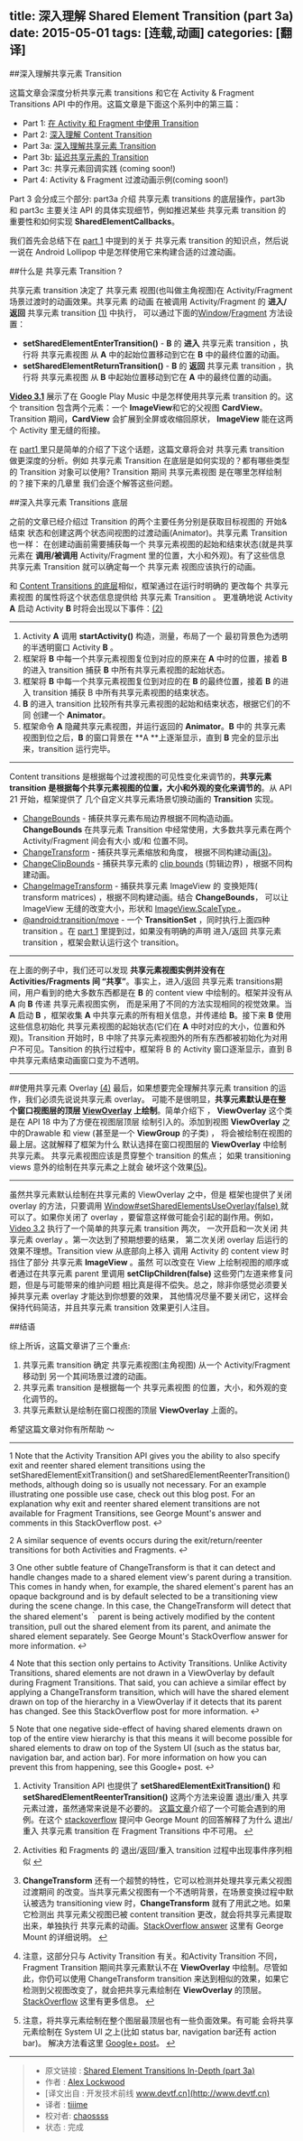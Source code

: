 
title: 深入理解 Shared Element Transition (part 3a)
date: 2015-05-01
tags: [连载,动画]
categories: [翻译]
---

##深入理解共享元素 Transition

这篇文章会深度分析共享元素 transitions 和它在 Activity & Fragment Transitions API 中的作用。这篇文章是下面这个系列中的第三篇：

- Part 1: [在 Activity 和 Fragment 中使用 Transition ][part-1]
- Part 2: [深入理解 Content Transition][part-2]
- Part 3a: [深入理解共享元素 Transition][part3a]
- Part 3b:  [延迟共享元素的 Transition][part-3b]
- Part 3c: 共享元素回调实践 (coming soon!)
- Part 4:  Activity & Fragment 过渡动画示例(coming soon!)
<!--more-->
Part 3 会分成三个部分: part3a 介绍 共享元素 transitions 的底层操作，part3b 和 part3c 
主要关注 API 的具体实现细节，例如推迟某些 共享元素 transition 的重要性和如何实现
**SharedElementCallbacks**。

我们首先会总结下在 [part 1][part-1] 中提到的关于 共享元素 transition 的知识点，然后说一说在 Android Lollipop 中是怎样使用它来构建合适的过渡动画。

##什么是 共享元素 Transition ?

共享元素 transition 决定了 共享元素 视图(也叫做主角视图)在
Activity/Fragment 场景过渡时的动画效果。共享元素 的动画
在被调用 Activity/Fragment  的 **进入/返回**  共享元素 transition
<a id="1" href="#b1">(1)</a> 中执行，
可以通过下面的[Window][window]/[Fragment][fragment] 方法设置：

- **setSharedElementEnterTransition()** -  **B** 的 **进入** 共享元素 transition ，执行将 
	共享元素视图 从 **A** 中的起始位置移动到它在 **B** 中的最终位置的动画。
- **setSharedElementReturnTransition()**  - **B** 的 **返回** 共享元素 transition ，执行将 
	共享元素视图 从 **B** 中起始位置移动到它在 **A** 中的最终位置的动画。

[**Video 3.1**][video-3.1] 展示了在 Google Play Music 中是怎样使用共享元素 transition 
的。这个 transition 包含两个元素：一个 **ImageView**和它的父视图 **CardView**。
Transition 期间，**CardView** 会扩展到全屏或收缩回原状， 
**ImageView** 能在这两个 Activity 里无缝的衔接。

在 [part1 ][part-1] 里只是简单的介绍了下这个话题，这篇文章将会对 共享元素 transition
做更深度的分析。例如 共享元素 Transition 在底层是如何实现的？都有哪些类型的 Transition 对象可以使用? Transition 期间 共享元素视图 是在哪里怎样绘制的？接下来的几章里
我们会逐个解答这些问题。

##深入共享元素 Transitions 底层

之前的文章已经介绍过 Transition 的两个主要任务分别是获取目标视图的 开始&结束 状态和创建这两个状态间视图的过渡动画(Animator)。共享元素 Transition 也一样：
在创建动画前需要捕获每一个
共享元素视图的起始和结束状态(就是共享元素在 **调用/被调用** Activity/Fragment
里的位置，大小和外观)。有了这些信息 共享元素 Transition 就可以确定每一个 共享元素
视图应该执行的动画。

和 [Content Transitions 的底层][content-transition]相似，框架通过在运行时明确的
更改每个 共享元素视图 的属性将这个状态信息提供给 共享元素 Transition 。
更准确地说 Activity **A** 启动 Activity **B** 时将会出现以下事件：<a id="2" href="#b2">(2)</a>

---

1. Activity **A** 调用 **startActivity()** 构造，测量，布局了一个
	最初背景色为透明的半透明窗口 Activity **B** 。
2. 框架将 **B** 中每一个共享元素视图复位到对应的原来在 **A** 中时的位置，接着 **B** 的进入 transition 捕获 **B** 中所有共享元素视图的起始状态。
3. 框架将 **B** 中每一个共享元素视图复位到对应的在 **B** 的最终位置，接着 **B** 的进入 transition 捕获 B 中所有共享元素视图的结束状态。
4. **B** 的进入 transition 比较所有共享元素视图的起始和结束状态，根据它们的不同
	创建一个 **Animator**。
5. 框架命令 **A** 隐藏共享元素视图，并运行返回的 **Animator**。**B** 中的
	共享元素视图到位之后，**B** 的窗口背景在 **A **上逐渐显示，直到 **B** 
	完全的显示出来，transition 运行完毕。
---

Content transitions 是根据每个过渡视图的可见性变化来调节的，**共享元素 transition 
是根据每个共享元素视图的位置，大小和外观的变化来调节的**。从 API 21 开始，框架提供了
几个自定义共享元素场景切换动画的 **Transition** 实现。

- [ChangeBounds][ChangeBounds] - 捕获共享元素布局边界根据不同构造动画。
	**ChangeBounds** 在共享元素 Transition 中经常使用，大多数共享元素在两个
	Activity/Fragment 间会有大小 或/和 位置不同。 
- [ChangeTransform][ChangeTransform ]  - 捕获共享元素缩放和角度，
	根据不同构建动画<a id="3" href="#b3">(3)</a>。
- [ChangeClipBounds][ChangeClipBounds] - 捕获共享元素的 [clip bounds][clip-bounds] 
	(剪辑边界) ，根据不同构建动画。
- [ChangeImageTransform][ChangeImageTransform] - 捕获共享元素 ImageView 的
	变换矩阵( transform matrices) ，根据不同构建动画。结合 **ChangeBounds**，
	可以让 ImageView
	 无缝的改变大小，形状和 [ ImageView.ScaleType ][ImageView.ScaleType]。 
- [@android:transition/move][move] - 一个 **TransitionSet** ，同时执行上面四种
	transition 。在 [part 1][part-1] 里提到过，如果没有明确的声明 进入/返回 共享元素 
	transition ，框架会默认运行这个 transition。
	
---

在上面的例子中，我们还可以发现 **共享元素视图实例并没有在 Activities/Fragments 间
“共享”**。事实上，进入/返回 共享元素 transitions期间，用户看到的绝大多数东西都是在
**B** 的 content view 中绘制的。框架并没有从 **A** 向 **B** 
传递 共享元素视图实例，
而是采用了不同的方法实现相同的视觉效果。当 **A** 启动 **B** ，框架收集 **A**
中共享元素的所有相关信息，并传递给 **B**。接下来 **B** 使用这些信息初始化
共享元素视图的起始状态(它们在 **A** 中时对应的大小，位置和外观)。Transition 
开始时，B 中除了共享元素视图外的所有东西都被初始化为对用户不可见。Tansition
的执行过程中，框架将 B 的 Activity 窗口逐渐显示，直到 B 
中共享元素结束动画窗口变为不透明。

---

##使用共享元素 Overlay <a id="4" href="#b4">(4)</a>
最后，如果想要完全理解共享元素 transition 的运作，我们必须先说说共享元素 overlay。
可能不是很明显，**共享元素默认是在整个窗口视图层的顶层  [ViewOverlay][ViewOverlay] 
上绘制**。简单介绍下 ，
**ViewOverlay** 这个类是在 API 18 中为了方便在视图层顶层
绘制引入的。添加到视图 **ViewOverlay** 之中的Drawable 
和 view (甚至是一个 **ViewGroup** 的子类) ，
将会被绘制在视图的最上层。这就解释了框架为什么
默认选择在窗口视图层的  **ViewOverlay** 中绘制共享元素。
共享元素视图应该是贯穿整个 transition 的焦点；
如果 transitioning views 意外的绘制在共享元素之上就会
破坏这个效果<a id="5" href="#b5">(5)</a>。

---

虽然共享元素默认绘制在共享元素的 ViewOverlay 之中，但是
框架也提供了关闭 overlay 的方法，只要调用
[Window#setSharedElementsUseOverlay(false) ][setsharedelementuseoverlay] 
就可以了。如果你关闭了 overlay
，要留意这样做可能会引起的副作用。例如，[Video 3.2][video-3.2]
 执行了一个简单的共享元素 transition 两次，
一次开启和一次关闭 共享元素 overlay 。第一次达到了预期想要的结果，
第二次关闭 overlay 后运行的效果不理想。Transition view 从底部向上移入
调用 Activity 的 content view 时挡住了部分 共享元素 **ImageView** 。虽然
可以改变在 View 上绘制视图的顺序或者通过在共享元素 parent 里调用
 **setClipChildren(false)** 这些旁门左道来修复问题，但是与可能带来的维护问题
 相比真是得不偿失。总之，除非你感觉必须要关掉共享元素 overlay 才能达到你想要的效果，
 其他情况尽量不要关闭它，这样会保持代码简洁，并且共享元素 transition 效果更引人注目。
 
##结语

综上所诉，这篇文章讲了三个重点:

1. 共享元素 transition 确定 共享元素视图(主角视图) 从一个 Activity/Fragment 移动到
	另一个其间场景过渡的动画。
2. 共享元素 transition 是根据每一个 共享元素视图 的位置，大小，和外观的变化调节的。
3. 共享元素默认是绘制在窗口视图的顶层 **ViewOverlay** 上面的。

希望这篇文章对你有所帮助 ～

---

1 Note that the Activity Transition API gives you the ability to also specify exit and reenter shared element transitions using the setSharedElementExitTransition() and setSharedElementReenterTransition() methods, although doing so is usually not necessary. For an example illustrating one possible use case, check out this blog post. For an explanation why exit and reenter shared element transitions are not available for Fragment Transitions, see George Mount's answer and comments in this StackOverflow post. ↩

2 A similar sequence of events occurs during the exit/return/reenter transitions for both Activities and Fragments. ↩

3 One other subtle feature of ChangeTransform is that it can detect and handle changes made to a shared element view's parent during a transition. This comes in handy when, for example, the shared element's parent has an opaque background and is by default selected to be a transitioning view during the scene change. In this case, the ChangeTransform will detect that the shared element's ｀parent is being actively modified by the content transition, pull out the shared element from its parent, and animate the shared element separately. See George Mount's StackOverflow answer for more information. ↩

4 Note that this section only pertains to Activity Transitions. Unlike Activity Transitions, shared elements are not drawn in a ViewOverlay by default during Fragment Transitions. That said, you can achieve a similar effect by applying a ChangeTransform transition, which will have the shared element drawn on top of the hierarchy in a ViewOverlay if it detects that its parent has changed. See this StackOverflow post for more information. ↩

5 Note that one negative side-effect of having shared elements drawn on top of the entire view hierarchy is that this means it will become possible for shared elements to draw on top of the System UI (such as the status bar, navigation bar, and action bar). For more information on how you can prevent this from happening, see this Google+ post. ↩


1.  Activity Transition API 也提供了
	**setSharedElementExitTransition()** 和 **setSharedElementReenterTransition()**
	这两个方法来设置 退出/重入 共享元素过渡，虽然通常来说是不必要的。
	[这篇文章][thispost]介绍了一个可能会遇到的用例。在这个 [stackoverflow][stackoverflow1]
	提问中 George Mount 的回答解释了为什么 退出/重入 共享元素 transition 在
	Fragment Transitions 中不可用。 <a id="b1" href="#1">↩</a>

2. Activities 和 Fragments 的 退出/返回/重入 transition 过程中出现事件序列相似  <a id="b2" href="#2">↩</a>
3. **ChangeTransform** 还有一个超赞的特性，它可以检测并处理共享元素父视图过渡期间
	的改变。当共享元素父视图有一个不透明背景，在场景变换过程中默认被选为
	transitioning view 时，**ChangeTransform** 就有了用武之地。如果它检测出
	共享元素父视图已被 content transition 更改，就会将共享元素提取出来，单独执行
	共享元素的动画。[StackOverflow answer][stackoverflow2] 这里有 George Mount 
	的详细说明。
	<a id="b3" href="#3">↩</a>
4. 注意，这部分只与 Activity Transition 有关。和Activity Transition 不同，Fragment Transition
	期间共享元素默认不在 **ViewOverlay** 中绘制。尽管如此，你仍可以使用 ChangeTransform 
	transition 来达到相似的效果，如果它检测到父视图改变了，就会把共享元素绘制在 
	**ViewOverlay** 的顶层。[StackOverflow][stackoverflow3] 这里有更多信息。
	 <a id="b4" href="#4">↩</a>
5. 注意，将共享元素绘制在整个图层最顶层也有一些负面效果。有可能
	会将共享元素绘制在 System UI 之上(比如 status bar, navigation bar还有 action bar)。
	解决方法看这里 [Google+ post][gplus]。
	<a id="b5" href="#5">↩</a>

---

[source-url]:http://www.androiddesignpatterns.com/2015/01/activity-fragment-shared-element-transitions-in-depth-part3a.html

[part-1]:http://www.androiddesignpatterns.com/2014/12/activity-fragment-transitions-in-android-lollipop-part1.html
[part-2]:http://www.androiddesignpatterns.com/2014/12/activity-fragment-content-transitions-in-depth-part2.html
[part3a]:http://www.androiddesignpatterns.com/2015/01/activity-fragment-shared-element-transitions-in-depth-part3a.html
[part-3b]:http://www.androiddesignpatterns.com/2015/03/activity-postponed-shared-element-transitions-part3b.html
[window]:http://developer.android.com/reference/android/view/Window.html
[fragment]:http://developer.android.com/reference/android/app/Fragment.html
[content-transition]:http://www.androiddesignpatterns.com/2014/12/activity-fragment-content-transitions-in-depth-part2.html
[video-3.1]:http://www.androiddesignpatterns.com/assets/videos/posts/2015/01/12/music-opt.mp4
[Video-3.2]:http://www.androiddesignpatterns.com/assets/videos/posts/2015/01/12/overlay-opt.mp4
[ChangeBounds]:https://developer.android.com/reference/android/transition/ChangeBounds.html
[ChangeTransform ]:https://developer.android.com/reference/android/transition/ChangeTransform.html
[ChangeClipBounds]:https://developer.android.com/reference/android/transition/ChangeClipBounds.html
[ChangeImageTransform]:https://developer.android.com/reference/android/transition/ChangeImageTransform.html
[move]:https://github.com/android/platform_frameworks_base/blob/lollipop-release/core/res/res/transition/move.xml
[clip-bounds]:https://developer.android.com/reference/android/view/View.html#getClipBounds()
[ImageView.ScaleType]:https://developer.android.com/reference/android/widget/ImageView.ScaleType.html
[ViewOverlay]:https://developer.android.com/reference/android/view/ViewOverlay.html
[setsharedelementuseoverlay]:https://developer.android.com/reference/android/view/Window.html#setSharedElementsUseOverlay(boolean)
[thispost]:https://halfthought.wordpress.com/2014/12/08/what-are-all-these-dang-transitions/
[stackoverflow1]:http://stackoverflow.com/questions/27346020/understanding-exit-reenter-shared-element-transitions
[stackoverflow2]:http://stackoverflow.com/questions/26899779/enter-transition-on-a-fragment-with-a-shared-element-targets-the-shared-element
[stackoverflow3]:http://stackoverflow.com/questions/27892033/is-there-a-setsharedelementsuseoverlay-method-for-fragment-transitions
[gplus]:https://plus.google.com/+AlexLockwood/posts/RPtwZ5nNebb


> * 原文链接 :  [Shared Element Transitions In-Depth (part 3a)][source-url]
> * 作者 : [Alex Lockwood](https://plus.google.com/+AlexLockwood)
> * [译文出自 :  开发技术前线 www.devtf.cn](http://www.devtf.cn)
> * 译者 : [tiiime](https://github.com/tiiime)
> * 校对者: [chaossss](https://github.com/chaossss)  
> * 状态 :  完成
